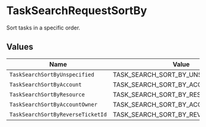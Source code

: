 # TaskSearchRequestSortBy

Sort tasks in a specific order.


## Values

| Name                                  | Value                                 |
| ------------------------------------- | ------------------------------------- |
| `TaskSearchSortByUnspecified`         | TASK_SEARCH_SORT_BY_UNSPECIFIED       |
| `TaskSearchSortByAccount`             | TASK_SEARCH_SORT_BY_ACCOUNT           |
| `TaskSearchSortByResource`            | TASK_SEARCH_SORT_BY_RESOURCE          |
| `TaskSearchSortByAccountOwner`        | TASK_SEARCH_SORT_BY_ACCOUNT_OWNER     |
| `TaskSearchSortByReverseTicketId`     | TASK_SEARCH_SORT_BY_REVERSE_TICKET_ID |